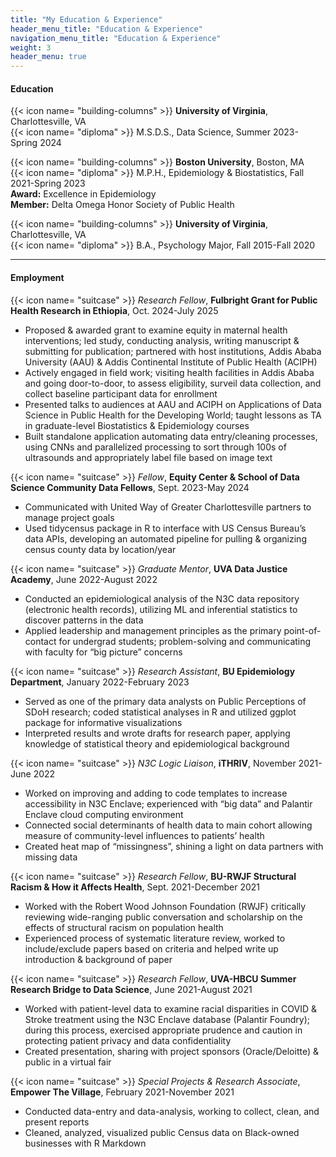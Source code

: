 ```yaml
---
title: "My Education & Experience"
header_menu_title: "Education & Experience"
navigation_menu_title: "Education & Experience"
weight: 3
header_menu: true
---
```


#### Education

{{< icon name= "building-columns" >}} **University of Virginia**, Charlottesville, VA  
    {{< icon name= "diploma" >}} M.S.D.S., Data Science, Summer 2023-Spring 2024

{{< icon name= "building-columns" >}} **Boston University**, Boston, MA  
    {{< icon name= "diploma" >}} M.P.H., Epidemiology & Biostatistics, Fall 2021-Spring 2023  
      **Award:** Excellence in Epidemiology  
      **Member:** Delta Omega Honor Society of Public Health

{{< icon name= "building-columns" >}} **University of Virginia**, Charlottesville, VA  
    {{< icon name= "diploma" >}} B.A., Psychology Major, Fall 2015-Fall 2020  

---

#### Employment

{{< icon name= "suitcase" >}} *Research Fellow*, **Fulbright Grant for Public Health Research in Ethiopia**, Oct. 2024-July 2025
- Proposed & awarded grant to examine equity in maternal health interventions; led study, conducting analysis, writing manuscript & submitting for publication; partnered with host institutions, Addis Ababa University (AAU) & Addis Continental Institute of Public Health (ACIPH) 
- Actively engaged in field work; visiting health facilities in Addis Ababa and going door-to-door, to assess eligibility, surveil data collection, and collect baseline participant data for enrollment
- Presented talks to audiences at AAU and ACIPH on Applications of Data Science in Public Health for the Developing World; taught lessons as TA in graduate-level Biostatistics & Epidemiology courses
- Built standalone application automating data entry/cleaning processes, using CNNs and parallelized processing to sort through 100s of ultrasounds and appropriately label file based on image text

{{< icon name= "suitcase" >}} *Fellow*, **Equity Center & School of Data Science Community Data Fellows**, Sept. 2023-May 2024
- Communicated with United Way of Greater Charlottesville partners to manage project goals
- Used tidycensus package in R to interface with US Census Bureau’s data APIs, developing an automated pipeline for pulling & organizing census county data by location/year 

{{< icon name= "suitcase" >}} *Graduate Mentor*, **UVA Data Justice Academy**, June 2022-August 2022
- Conducted an epidemiological analysis of the N3C data repository (electronic health records), utilizing ML and inferential statistics to discover patterns in the data
- Applied leadership and management principles as the primary point-of-contact for undergrad students; problem-solving and communicating with faculty for “big picture” concerns

{{< icon name= "suitcase" >}} *Research Assistant*, **BU Epidemiology Department**, January 2022-February 2023
- Served as one of the primary data analysts on Public Perceptions of SDoH research; coded statistical analyses in R and utilized ggplot package for informative visualizations
- Interpreted results and wrote drafts for research paper, applying knowledge of statistical theory and epidemiological background

{{< icon name= "suitcase" >}} *N3C Logic Liaison*, **iTHRIV**, November 2021-June 2022
- Worked on improving and adding to code templates to increase accessibility in N3C Enclave; experienced with “big data” and Palantir Enclave cloud computing environment
- Connected social determinants of health data to main cohort allowing measure of community-level influences to patients’ health
- Created heat map of “missingness”, shining a light on data partners with missing data

{{< icon name= "suitcase" >}} *Research Fellow*, **BU-RWJF Structural Racism & How it Affects Health**, Sept. 2021-December 2021
- Worked with the Robert Wood Johnson Foundation (RWJF) critically reviewing wide-ranging public conversation and scholarship on the effects of structural racism on population health
- Experienced process of systematic literature review, worked to include/exclude papers based on criteria and helped write up introduction & background of paper

{{< icon name= "suitcase" >}} *Research Fellow*, **UVA-HBCU Summer Research Bridge to Data Science**, June 2021-August 2021
- Worked with patient-level data to examine racial disparities in COVID & Stroke treatment using the N3C Enclave database (Palantir Foundry); during this process, exercised appropriate prudence and caution in protecting patient privacy and data confidentiality
- Created presentation, sharing with project sponsors (Oracle/Deloitte) & public in a virtual fair

{{< icon name= "suitcase" >}} *Special Projects & Research Associate*, **Empower The Village**, February 2021-November 2021
- Conducted data-entry and data-analysis, working to collect, clean, and present reports
- Cleaned, analyzed, visualized public Census data on Black-owned businesses with R Markdown

